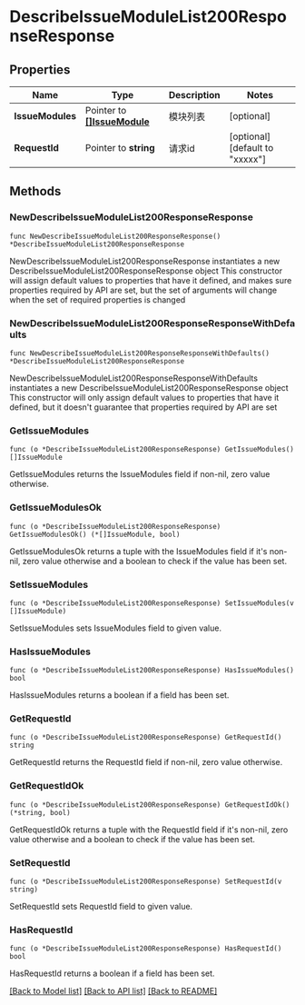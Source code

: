 # DescribeIssueModuleList200ResponseResponse

## Properties

Name | Type | Description | Notes
------------ | ------------- | ------------- | -------------
**IssueModules** | Pointer to [**[]IssueModule**](IssueModule.md) | 模块列表 | [optional] 
**RequestId** | Pointer to **string** | 请求id | [optional] [default to "xxxxx"]

## Methods

### NewDescribeIssueModuleList200ResponseResponse

`func NewDescribeIssueModuleList200ResponseResponse() *DescribeIssueModuleList200ResponseResponse`

NewDescribeIssueModuleList200ResponseResponse instantiates a new DescribeIssueModuleList200ResponseResponse object
This constructor will assign default values to properties that have it defined,
and makes sure properties required by API are set, but the set of arguments
will change when the set of required properties is changed

### NewDescribeIssueModuleList200ResponseResponseWithDefaults

`func NewDescribeIssueModuleList200ResponseResponseWithDefaults() *DescribeIssueModuleList200ResponseResponse`

NewDescribeIssueModuleList200ResponseResponseWithDefaults instantiates a new DescribeIssueModuleList200ResponseResponse object
This constructor will only assign default values to properties that have it defined,
but it doesn't guarantee that properties required by API are set

### GetIssueModules

`func (o *DescribeIssueModuleList200ResponseResponse) GetIssueModules() []IssueModule`

GetIssueModules returns the IssueModules field if non-nil, zero value otherwise.

### GetIssueModulesOk

`func (o *DescribeIssueModuleList200ResponseResponse) GetIssueModulesOk() (*[]IssueModule, bool)`

GetIssueModulesOk returns a tuple with the IssueModules field if it's non-nil, zero value otherwise
and a boolean to check if the value has been set.

### SetIssueModules

`func (o *DescribeIssueModuleList200ResponseResponse) SetIssueModules(v []IssueModule)`

SetIssueModules sets IssueModules field to given value.

### HasIssueModules

`func (o *DescribeIssueModuleList200ResponseResponse) HasIssueModules() bool`

HasIssueModules returns a boolean if a field has been set.

### GetRequestId

`func (o *DescribeIssueModuleList200ResponseResponse) GetRequestId() string`

GetRequestId returns the RequestId field if non-nil, zero value otherwise.

### GetRequestIdOk

`func (o *DescribeIssueModuleList200ResponseResponse) GetRequestIdOk() (*string, bool)`

GetRequestIdOk returns a tuple with the RequestId field if it's non-nil, zero value otherwise
and a boolean to check if the value has been set.

### SetRequestId

`func (o *DescribeIssueModuleList200ResponseResponse) SetRequestId(v string)`

SetRequestId sets RequestId field to given value.

### HasRequestId

`func (o *DescribeIssueModuleList200ResponseResponse) HasRequestId() bool`

HasRequestId returns a boolean if a field has been set.


[[Back to Model list]](../README.md#documentation-for-models) [[Back to API list]](../README.md#documentation-for-api-endpoints) [[Back to README]](../README.md)


